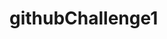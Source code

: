 # githubChallenge1 
<!DOCTYPE html>
 <html lang"en-us">
    <head>
        <meta charset=""UTF-8>
        <meta name="viewport" content="width=device-width, initial-scale">
        <title></title>
        <link href="" rel="">
    </head>
    <body>
     <h1></h1>
     <h2><h/2>
    </body>
 </html>
